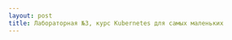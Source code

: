 ```yaml
---
layout: post
title: Лабораторная №3, курс Kubernetes для самых маленьких
---
```



<script src="/jquery.min.js"></script>

<div style="margin:0px;padding:0px;overflow:hidden">

<script>

    var div_button_source_code = '<div id="start-lab-button" style="text-align: center; margin-top: 200px;"><a class="btn btn-md btn-primary" onclick="startLab()" >Запуск упражнения</a><br><br><a href="https://rotoro.cloud/troubleshooting-labs" target="_blank">Если возникли проблемы, смотри здесь</a></div>';  
    
    var startLab = function() {
        $('#start-lab-button').remove();
        var div_source_code = ' <iframe height="100%" width="100%" src="https://rotoro-cloud.github.io/yaml-quiz/" frameborder="0" style="overflow:hidden;overflow-x:hidden;overflow-y:hidden;height:100%;width:100%;position:absolute;top:0px;left:0px;right:0px;bottom:0px" height="100%" width="100%"></iframe>';
        $(scenario_div_name).append(div_source_code);
     }
     
     $(scenario_div_name).append(div_button_source_code);  

</script>



</div>


